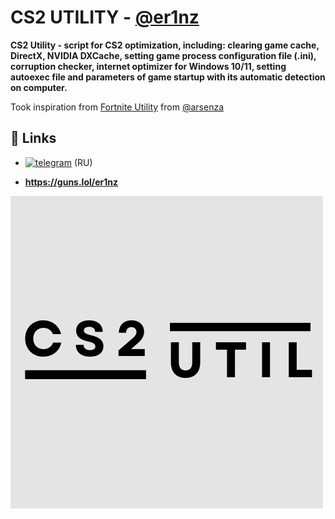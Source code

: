 
# **CS2 UTILITY - [@er1nz](https://www.github.com/er1nz)**

**CS2 Utility - script for CS2 optimization, including: clearing game cache, DirectX, NVIDIA DXCache, setting game process configuration file (.ini), corruption checker, internet optimizer for Windows 10/11, setting autoexec file and parameters of game startup with its automatic detection on computer.**

Took inspiration from [Fortnite Utility](https://github.com/arsenzaaa/FORTNITE-UTILITY) from [@arsenza](https://github.com/arsenzaaa)

## 🔗 Links
- [![telegram](https://img.shields.io/badge/Telegram-2CA5E0?style=for-the-badge&logo=telegram&logoColor=white)](https://t.me/er1nz01) (RU) 

-  **https://guns.lol/er1nz**




![Logo](https://github.com/er1nz/CS2-UTILITY/blob/main/CS2.png?raw=true)

